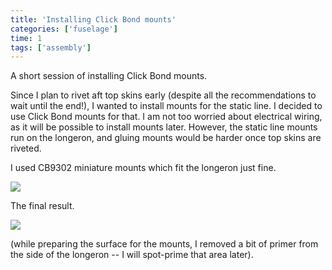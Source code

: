 ```yaml
---
title: 'Installing Click Bond mounts'
categories: ['fuselage']
time: 1
tags: ['assembly']
---
```


A short session of installing Click Bond mounts.

<!-- more -->

Since I plan to rivet aft top skins early (despite all the recommendations to wait until the end!), I wanted to install mounts for the static line. I decided to use Click Bond mounts for that. I am not too worried about electrical wiring, as it will be possible to install mounts later. However, the static line mounts run on the longeron, and gluing mounts would be harder once top skins are riveted. 

I used CB9302 miniature mounts which fit the longeron just fine.

![](0-click-bound-mount-glued.jpeg)

The final result.

![](1-final-product.jpeg)

(while preparing the surface for the mounts, I removed a bit of primer from the side of the longeron -- I will spot-prime that area later).